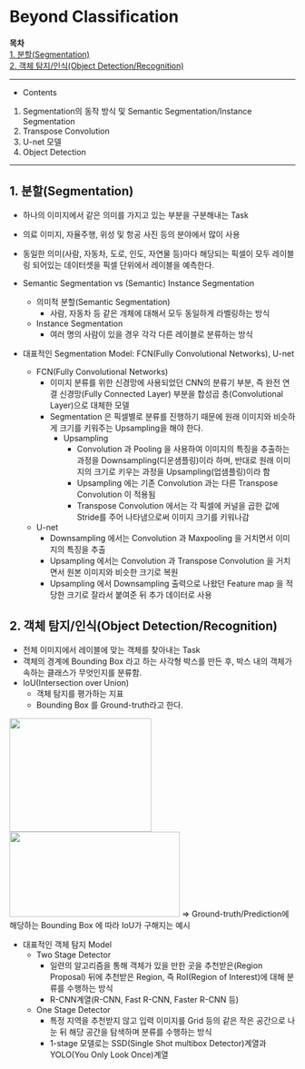# Beyond Classification

**목차**  
[1. 분할(Segmentation)](#1-분할segmentation)  
[2. 객체 탐지/인식(Object Detection/Recognition)](#2-객체-탐지인식object-detectionrecognition)  




---
* Contents
1. Segmentation의 동작 방식 및 Semantic Segmentation/Instance Segmentation
2. Transpose Convolution
3. U-net 모델
4. Object Detection

---

## 1. 분할(Segmentation)
* 하나의 이미지에서 같은 의미를 가지고 있는 부분을 구분해내는 Task
* 의료 이미지, 자율주행, 위성 및 항공 사진 등의 분야에서 많이 사용
* 동일한 의미(사람, 자동차, 도로, 인도, 자연물 등)마다 해당되는 픽셀이 모두 레이블링 되어있는 데이터셋을 픽셀 단위에서 레이블을 예측한다.

* Semantic Segmentation vs (Semantic) Instance Segmentation
  * 의미적 분할(Semantic Segmentation)
    * 사람, 자동차 등 같은 개체에 대해서 모두 동일하게 라벨링하는 방식
  *  Instance Segmentation
     * 여러 명의 사람이 있을 경우 각각 다른 레이블로 분류하는 방식
* 대표적인 Segmentation Model: FCN(Fully Convolutional Networks), U-net
  * FCN(Fully Convolutional Networks)
    * 이미지 분류를 위한 신경망에 사용되었던 CNN의 분류기 부분, 즉 완전 연결 신경망(Fully Connected Layer) 부분을 합성곱 층(Convolutional Layer)으로 대체한 모델
    * Segmentation 은 픽셀별로 분류를 진행하기 때문에 원래 이미지와 비슷하게 크기를 키워주는 Upsampling을 해야 한다.
      * Upsampling
        * Convolution 과 Pooling 을 사용하여 이미지의 특징을 추출하는 과정을 Downsampling(디운샘플링)이라 하며, 반대로 원래 이미지의 크기로 키우는 과정을 Upsampling(업샘플링)이라 함
        * Upsampling 에는 기존 Convolution 과는 다른 Transpose Convolution 이 적용됨
        * Transpose Convolution 에서는 각 픽셀에 커널을 곱한 값에 Stride를 주어 나타냄으로써 이미지 크기를 키워나감
  * U-net
    * Downsampling 에서는 Convolution 과 Maxpooling 을 거치면서 이미지의 특징을 추출
    * Upsampling 에서는 Convolution 과 Transpose Convolution 을 거치면서 원본 이미지와 비슷한 크기로 복원
    * Upsampling 에서 Downsampling 출력으로 나왔던 Feature map 을 적당한 크기로 잘라서 붙여준 뒤 추가 데이터로 사용

## 2. 객체 탐지/인식(Object Detection/Recognition)
* 전체 이미지에서 레이블에 맞는 객체를 찾아내는 Task 
* 객체의 경계에 Bounding Box 라고 하는 사각형 박스를 만든 후, 박스 내의 객체가 속하는 클래스가 무엇인지를 분류함.
* IoU(Intersection over Union)
  * 객체 탐지를 평가하는 지표
  * Bounding Box 를 Ground-truth라고 한다.  
<img src="2022-06-28-17-42-07.png" width="250" height="200"/>  
<img src="2022-06-28-17-43-54.png" width="300" height="150"/>  
&rArr; Ground-truth/Prediction에 해당하는 Bounding Box 에 따라 IoU가 구해지는 예시

* 대표적인 객체 탐지 Model
  * Two Stage Detector
    * 일련의 알고리즘을 통해 객체가 있을 만한 곳을 추천받은(Region Proposal) 뒤에 추천받은 Region, 즉 RoI(Region of Interest)에 대해 분류를 수행하는 방식
    * R-CNN계열(R-CNN, Fast R-CNN, Faster R-CNN 등)
  * One Stage Detector
    * 특정 지역을 추천받지 않고 입력 이미지를 Grid 등의 같은 작은 공간으로 나눈 뒤 해당 공간을 탐색하며 분류를 수행하는 방식
    * 1-stage 모델로는 SSD(Single Shot multibox Detector)계열과 YOLO(You Only Look Once)계열